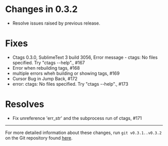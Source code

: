Changes in 0.3.2
================

- Resolve issues raised by previous release.

Fixes
=====

* Ctags 0.3.0, SublimeText 3 build 3056, Error message - ctags: No files specified. Try "ctags --help"., #167
* Error when rebuilding tags, #168
* multiple errors wheh building or showing tags, #169
* Cursor Bug in Jump Back, #172
* error: ctags: No files specified. Try "ctags --help"., #173

Resolves
========

* Fix unreference 'err_str' and the subprocess run of ctags, #171

*******************************************************************************

For more detailed information about these changes, run ``git v0.3.1..v0.3.2``
on the Git repository found [here](https://github.com/SublimeText/CTags).
